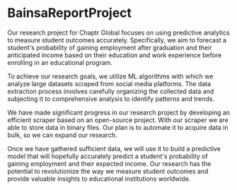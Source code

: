 # BainsaReportProject

Our research project for Chaptr Global focuses on using predictive analytics to measure student outcomes accurately. Specifically, we aim to forecast a student's probability of gaining employment after graduation and their anticipated income based on their education and work experience before enrolling in an educational program.

To achieve our research goals, we utilize ML algorithms with which we analyze large datasets scraped from social media platforms. The data extraction process involves carefully organizing the collected data and subjecting it to comprehensive analysis to identify patterns and trends.

We have made significant progress in our research project by developing an efficient scraper based on an open-source project. With our scraper we are able to store data in binary files. Our plan is to automate it to acquire data in bulk, so we can expand our research.

Once we have gathered sufficient data, we will use it to build a predictive model that will hopefully accurately predict a student's probability of gaining employment and their expected income. Our research has the potential to revolutionize the way we measure student outcomes and provide valuable insights to educational institutions worldwide.

